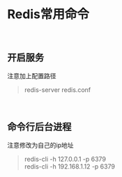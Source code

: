 # Redis常用命令 #

<br>

## 开启服务 ##

注意加上配置路径  
> redis-server redis.conf

<br>

## 命令行后台进程 ##

注意修改为自己的ip地址  
> redis-cli -h 127.0.0.1 -p 6379  
> redis-cli -h 192.168.1.12 -p 6379
